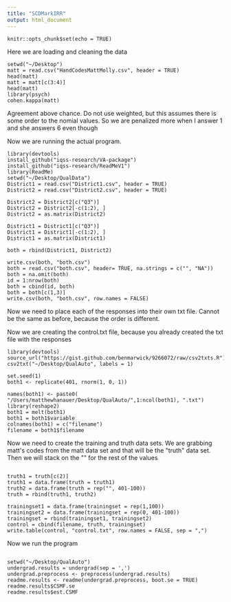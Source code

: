```yaml
---
title: "SCDMarkIRR"
output: html_document
---
```


```{r setup, include=FALSE}
knitr::opts_chunk$set(echo = TRUE)
```
Here we are loading and cleaning the data
```{r}
setwd("~/Desktop")
matt = read.csv("HandCodesMattMolly.csv", header = TRUE)
head(matt)
matt = matt[c(3:4)]
head(matt)
library(psych)
cohen.kappa(matt)

```
Agreement above chance.  Do not use weighted, but this assumes there is some order to the nomial values.  So we are penalized more when I answer 1 and she answers 6 even though 

Now we are running the actual program.

```{r}
library(devtools)
install_github("iqss-research/VA-package")
install_github("iqss-research/ReadMeV1")
library(ReadMe)
setwd("~/Desktop/QualData")
District1 = read.csv("District1.csv", header = TRUE)
District2 = read.csv("District2.csv", header = TRUE)

District2 = District2[c("Q3")]
District2 = District2[-c(1:2), ]
District2 = as.matrix(District2)

District1 = District1[c("Q3")]
District1 = District1[-c(1:2), ]
District1 = as.matrix(District1)

both = rbind(District1, District2)

write.csv(both, "both.csv")
both = read.csv("both.csv", header= TRUE, na.strings = c("", "NA"))
both = na.omit(both)
id = 1:nrow(both)
both = cbind(id, both)
both = both[c(1,3)]
write.csv(both, "both.csv", row.names = FALSE)
```
Now we need to place each of the responses into their own txt file.  Cannot be the same as before, because the order is different. 

Now we are creating the control.txt file, because you already created the txt file with the responses
```{r}
library(devtools)
source_url("https://gist.github.com/benmarwick/9266072/raw/csv2txts.R")
csv2txt("~/Desktop/QualAuto", labels = 1)

set.seed(1)
both1 <- replicate(401, rnorm(1, 0, 1))  

names(both1) <- paste0( "/Users/matthewhanauer/Desktop/QualAuto/",1:ncol(both1), ".txt")
library(reshape2)
both1 = melt(both1)
both1 = both1$variable
colnames(both1) = c("filename")
filename = both1$filename
```
Now we need to create the training and truth data sets.  We are grabbing matt's codes from the matt data set and that will be the "truth" data set.  Then we will stack on the "" for the rest of the values
```{r}

truth1 = truth[c(2)]
truth1 = data.frame(truth = truth1)
truth2 = data.frame(truth = rep("", 401-100))
truth = rbind(truth1, truth2)

trainingset1 = data.frame(trainingset = rep(1,100))
trainingset2 = data.frame(trainingset = rep(0, 401-100))
trainingset = rbind(trainingset1, trainingset2)
control = cbind(filename, truth, trainingset)
write.table(control, "control.txt", row.names = FALSE, sep = ",")

```
Now we run the program
```{r}

setwd("~/Desktop/QualAuto")
undergrad.results = undergrad(sep = ',')
undergrad.preprocess <- preprocess(undergrad.results)
readme.results <- readme(undergrad.preprocess, boot.se = TRUE)
readme.results$CSMF.se
readme.results$est.CSMF

```

